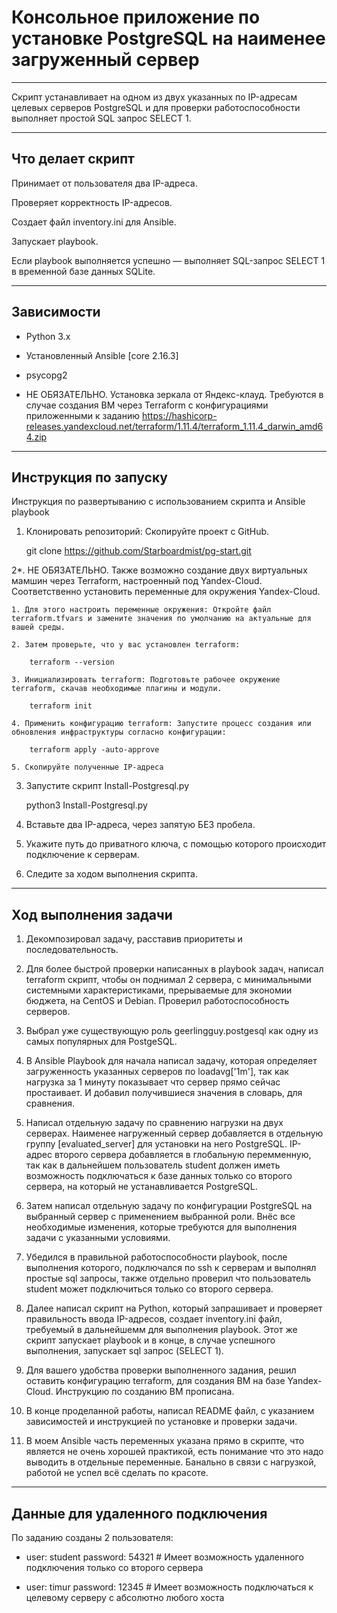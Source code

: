 # Консольное приложение по установке PostgreSQL на наименее загруженный сервер

---

Скрипт устанавливает на одном из двух указанных по IP-адресам целевых серверов PostgreSQL и для проверки работоспособности выполняет простой SQL запрос SELECT 1.

---

## Что делает скрипт
Принимает от пользователя два IP-адреса.

Проверяет корректность IP-адресов.

Создает файл inventory.ini для Ansible.

Запускает playbook.

Если playbook выполняется успешно — выполняет SQL-запрос SELECT 1 в временной базе данных SQLite.

---
## Зависимости
- Python 3.x

- Установленный Ansible [core 2.16.3]

- psycopg2

- НЕ ОБЯЗАТЕЛЬНО. Установка зеркала от Яндекс-клауд. Требуются в случае создания ВМ через Terraform с конфигурациями приложенными к заданию
https://hashicorp-releases.yandexcloud.net/terraform/1.11.4/terraform_1.11.4_darwin_amd64.zip

---

## Инструкция по запуску
Инструкция по развертыванию с использованием скрипта и Ansible playbook

1. Клонировать репозиторий: Скопируйте проект с GitHub.

    git clone https://github.com/Starboardmist/pg-start.git

2*. НЕ ОБЯЗАТЕЛЬНО. Также возможно создание двух виртуальных мамшин через Terraform, настроенный под Yandex-Cloud. Соответственно установить переменные для окружения Yandex-Cloud.
    
    1. Для этого настроить переменные окружения: Откройте файл terraform.tfvars и замените значения по умолчанию на актуальные для вашей среды.

    2. Затем проверьте, что у вас установлен terraform:

        terraform --version

    3. Инициализировать terraform: Подготовьте рабочее окружение terraform, скачав необходимые плагины и модули.

        terraform init

    4. Применить конфигурацию terraform: Запустите процесс создания или обновления инфраструктуры согласно конфигурации:

        terraform apply -auto-approve

    5. Скопируйте полученные IP-адреса

3. Запустите скрипт Install-Postgresql.py

    python3 Install-Postgresql.py

4. Вставьте два IP-адреса, через запятую БЕЗ пробела.

5. Укажите путь до приватного ключа, с помощью которого происходит подключение к серверам.

5. Следите за ходом выполнения скрипта.

---

## Ход выполнения задачи
1. Декомпозировал задачу, расставив приоритеты и последовательность.

2. Для более быстрой проверки написанных в playbook задач, написал terraform скрипт, чтобы он поднимал 2 сервера, с минимальными системными характеристиками, прерываемые для экономии бюджета, на CentOS и Debian. Проверил работоспособность серверов.

3. Выбрал уже существующую роль geerlingguy.postgesql как одну из самых популярных для PostgeSQL.

4. В Ansible Playbook для начала написал задачу, которая определяет загруженность указанных серверов по loadavg['1m'], так как нагрузка за 1 минуту показывает что сервер прямо сейчас простаивает. И добавил получившиеся значения в словарь, для сравнения.

5. Написал отдельную задачу по сравнению нагрузки на двух серверах. Наименее нагруженный сервер добавляется в отдельную группу [evaluated_server] для установки на него PostgreSQL. IP-адрес второго сервера добавляется в глобальную перемменную, так как в дальнейшем пользователь student должен иметь возможность подключаться к базе данных только со второго сервера, на который не устанавливается PostgreSQL.

6. Затем написал отдельную задачу по конфигурации PostgreSQL на выбранный сервер с применением выбранной роли. Внёс все необходимые изменения, которые требуются для выполнения задачи с указанными условиями.

7. Убедился в правильной работоспособности playbook, после выполнения которого, подключался по ssh к серверам и выполнял простые sql запросы, также отдельно проверил что пользователь student может подключиться только со второго сервера.

8. Далее написал скрипт на Python, который запрашивает и проверяет правильность ввода IP-адресов, создает inventory.ini файл, требуемый в дальнейшемм для выполнения playbook. Этот же скрипт запускает playbook и в конце, в случае успешного выполнения, запускает sql запрос (SELECT 1).

9. Для вашего удобства проверки выполненного задания, решил оставить конфигурацию terraform,  для создания ВМ на базе Yandex-Cloud. Инструкцию по созданию ВМ прописана.

10. В конце проделанной работы, написал README файл, с указанием зависимостей и инструкцией по установке и проверки задачи.

11. В моем Ansible часть переменных указана прямо в скрипте, что является не очень хорошей практикой, есть понимание что это надо выводить в отдельные переменные. Банально в связи с нагрузкой, работой не успел всё сделать по красоте.

---

## Данные для удаленного подключения

По заданию созданы 2 пользователя:

- user: student password: 54321 # Имеет возможность удаленного подключения только со второго сервера

- user: timur password: 12345   # Имеет возможность подключаться к целевому серверу с абсолютно любого хоста
